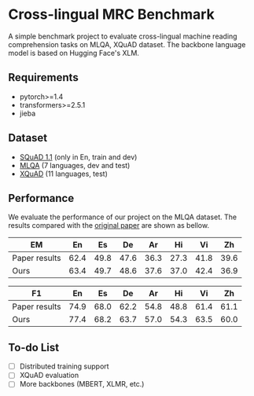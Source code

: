 # Cross-lingual MRC Benchmark

A simple benchmark project to evaluate cross-lingual machine reading comprehension tasks on MLQA, XQuAD dataset. The backbone language model is based on Hugging Face's XLM.

## Requirements

- pytorch>=1.4
- transformers>=2.5.1
- jieba

## Dataset

- [SQuAD 1.1](https://github.com/rajpurkar/SQuAD-explorer/tree/master/dataset) (only in En, train and dev)
- [MLQA](https://github.com/facebookresearch/MLQA) (7 languages, dev and test)
- [XQuAD](https://github.com/deepmind/xquad) (11 languages, test)


## Performance

We evaluate the performance of our project on the MLQA dataset. The results compared with the [original paper](https://arxiv.org/abs/1910.07475) are shown as bellow.

|  EM | En | Es | De | Ar | Hi | Vi | Zh |
| --| --| --| --| --| --| --| --|
| Paper results| 62.4 | 49.8 | 47.6 | 36.3 | 27.3 | 41.8 | 39.6 |
| Ours| 63.4 | 49.7 | 48.6 | 37.6 | 37.0 | 42.4 | 36.9 |


| F1 | En | Es | De | Ar | Hi | Vi | Zh |
| --| --| --| --| --| --| --| --|
| Paper results| 74.9 | 68.0 | 62.2 | 54.8 | 48.8 | 61.4 | 61.1 |
| Ours| 77.4 | 68.2 | 63.7 | 57.0 | 54.3 | 63.5 | 60.0|


## To-do List
- [ ] Distributed training support
- [ ] XQuAD evaluation
- [ ] More backbones (MBERT, XLMR, etc.)
